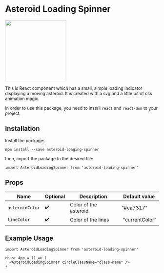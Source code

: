# Asteroid Loading Spinner

<img src="./assets/asteroid-loading-spinner.gif" alt="" height="200" >

This is React component which has a small, simple loading indicator displaying a moving asteroid. It is created with a svg and a little bit of css animation magic. 

In order to use this package, you need to install `react` and `react-dom` to your project. 

## Installation

Install the package:
```
npm install --save asteroid-loaging-spinner
```

then, import the package to the desired file:
```
import AsteroidLoadingSpinner from 'asteroid-loading-spinner'
```

## Props

Name | Optional | Description | Default value |
----|---| --- | --- |
`asteroidColor`  | :heavy_check_mark: | Color of the asteroid |"#ea7317" |
`lineColor`  | :heavy_check_mark:  | Color of the lines | "currentColor" |

## Example Usage

```react
import AsteroidLoadingSpinner from 'asteroid-loading-spinner'

const App = () => (
  <AsteroidLoadingSpinner circleClassName="class-name" />
)
```

[1]: https://developer.mozilla.org/en-US/docs/Web/CSS/color_value#currentcolor_keyword